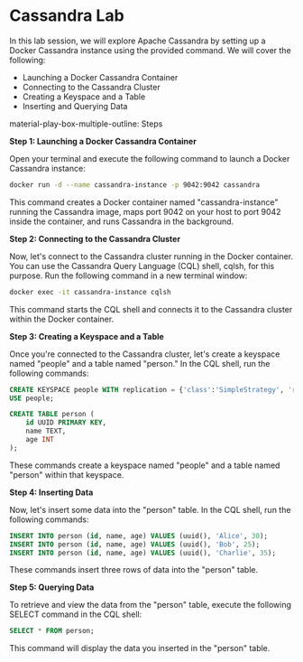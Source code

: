 # Cassandra Lab

In this lab session, we will explore Apache Cassandra by setting up a Docker Cassandra instance using the provided command. We will cover the following:

- Launching a Docker Cassandra Container
- Connecting to the Cassandra Cluster
- Creating a Keyspace and a Table
- Inserting and Querying Data


material-play-box-multiple-outline: Steps

**Step 1: Launching a Docker Cassandra Container**

Open your terminal and execute the following command to launch a Docker Cassandra instance:

```bash
docker run -d --name cassandra-instance -p 9042:9042 cassandra
```

This command creates a Docker container named "cassandra-instance" running the Cassandra image, maps port 9042 on your host to port 9042 inside the container, and runs Cassandra in the background.

**Step 2: Connecting to the Cassandra Cluster**

Now, let's connect to the Cassandra cluster running in the Docker container. You can use the Cassandra Query Language (CQL) shell, cqlsh, for this purpose. Run the following command in a new terminal window:

```bash
docker exec -it cassandra-instance cqlsh
```

This command starts the CQL shell and connects it to the Cassandra cluster within the Docker container.

**Step 3: Creating a Keyspace and a Table**

Once you're connected to the Cassandra cluster, let's create a keyspace named "people" and a table named "person." In the CQL shell, run the following commands:

```sql
CREATE KEYSPACE people WITH replication = {'class':'SimpleStrategy', 'replication_factor':1};
USE people;

CREATE TABLE person (
    id UUID PRIMARY KEY,
    name TEXT,
    age INT
);
```

These commands create a keyspace named "people" and a table named "person" within that keyspace.

**Step 4: Inserting Data**

Now, let's insert some data into the "person" table. In the CQL shell, run the following commands:

```sql
INSERT INTO person (id, name, age) VALUES (uuid(), 'Alice', 30);
INSERT INTO person (id, name, age) VALUES (uuid(), 'Bob', 25);
INSERT INTO person (id, name, age) VALUES (uuid(), 'Charlie', 35);
```

These commands insert three rows of data into the "person" table.

**Step 5: Querying Data**

To retrieve and view the data from the "person" table, execute the following SELECT command in the CQL shell:

```sql
SELECT * FROM person;
```

This command will display the data you inserted in the "person" table.